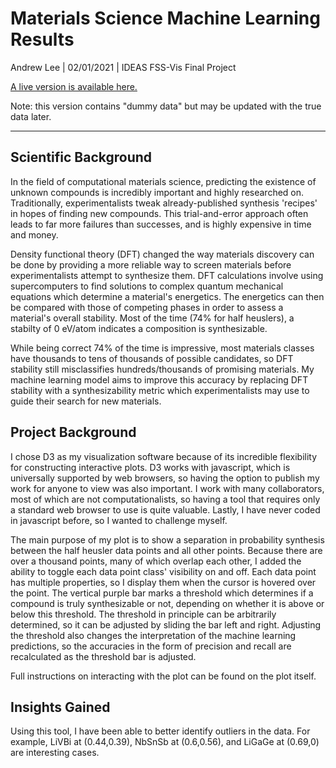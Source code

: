 # Materials Science Machine Learning Results 

Andrew Lee | 02/01/2021 | IDEAS FSS-Vis Final Project

[A live version is available here.](https://ageller.github.io/IDEAS_FSS-Vis/FinalStudentProjects/2021winter/AndrewLee/index.html)

Note: this version contains "dummy data" but may be updated with the true data later.

____________________________________________________________________

## Scientific Background

In the field of computational materials science, predicting the existence of unknown compounds is incredibly important and highly researched on. Traditionally, experimentalists tweak already-published synthesis 'recipes' in hopes of finding new compounds. This trial-and-error approach often leads to far more failures than successes, and is highly expensive in time and money.  

Density functional theory (DFT) changed the way materials discovery can be done by providing a more reliable way to screen materials before experimentalists attempt to synthesize them. DFT calculations involve using supercomputers to find solutions to complex quantum mechanical equations which determine a material's energetics. The energetics can then be compared with those of competing phases in order to assess a material's overall stability. Most of the time (74% for half heuslers), a stabilty of 0 eV/atom indicates a composition is synthesizable.

While being correct 74% of the time is impressive, most materials classes have thousands to tens of thousands of possible candidates, so DFT stability still misclassifies hundreds/thousands of promising materials. My machine learning model aims to improve this accuracy by replacing DFT stability with a synthesizability metric which experimentalists may use to guide their search for new materials.

## Project Background

I chose D3 as my visualization software because of its incredible flexibility for constructing interactive plots. D3 works with javascript, which is universally supported by web browsers, so having the option to publish my work for anyone to view was also important. I work with many collaborators, most of which are not computationalists, so having a tool that requires only a standard web browser to use is quite valuable. Lastly, I have never coded in javascript before, so I  wanted to challenge myself. 

The main purpose of my plot is to show a separation in probability synthesis between the half heusler data points and all other points. Because there are over a thousand points, many of which overlap each other, I added the ability to toggle each data point class' visibility on and off. Each data point has multiple properties, so I display them when the cursor is hovered over the point. The vertical purple bar marks a threshold which determines if a compound is truly synthesizable or not, depending on whether it is above or below this threshold. The threshold in principle can be arbitrarily determined, so it can be adjusted by sliding the bar left and right. Adjusting the threshold also changes the interpretation of the machine learning predictions, so the accuracies in the form of precision and recall are recalculated as the threshold bar is adjusted.

Full instructions on interacting with the plot can be found on the plot itself.

## Insights Gained

Using this tool, I have been able to better identify outliers in the data. For example, LiVBi at (0.44,0.39), NbSnSb at (0.6,0.56), and LiGaGe at (0.69,0) are interesting cases.

